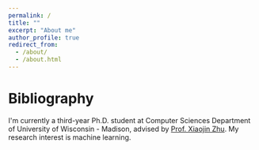 ```yaml
---
permalink: /
title: ""
excerpt: "About me"
author_profile: true
redirect_from: 
  - /about/
  - /about.html
---
```


Bibliography
======
I'm currently a third-year Ph.D. student at Computer Sciences Department of University of Wisconsin - Madison, advised by [Prof. Xiaojin Zhu](http://pages.cs.wisc.edu/~jerryzhu/publications.html). My research interest is machine learning. 
